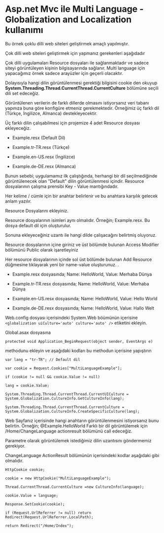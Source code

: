 # Asp.net Mvc ile Multi Language - Globalization and Localization kullanımı

Bu örnek çoklu dilli web siteleri geliştirmek amaçlı yapılmıştır.

Çok dilli web siteleri geliştirmek için yapmanız gerekenleri aşağıdadır

Çok dilli uygulamaları Resource dosyaları ile sağlanmaktadır ve sadece siteyi görüntüleyen kişinin bilgisayarında sağlanır. 
Multi language için yapacağımız örnek sadece arayüzler için geçerli olacaktır. 

Dolayısıyla hangi dilin görüntülenmesi gerektiği bilgisini cookie den okuyup **System.Threading.Thread.CurrentThread.CurrentCulture** bölümüne seçili dili set edeceğiz. 

Görüntülenen verilerin de farklı dillerde olmasını istiyorsanız veri tabanı yapınıza buna göre konfigüre etmeniz gerekmektedir. 
Örneğimiz üç farklı dil (Türkçe, İngilizce, Almanca) destekleyecektir. 

Üç farklı dilin çalışabilmesi için projemize 4 adet Resource dosyası ekleyeceğiz.

* Example.resx (Default Dil)

* Example.tr-TR.resx (Türkçe)

* Example.en-US.resx (İngilizce)

* Example.de-DE.resx (Almanca)

Bunun sebebi; uygulamamız ilk çalıştığında, herhangi bir dil seçilmediğinde görüntülenecek olan "Default" dilin görüntülenmesi içindir.
Resource dosyalarının çalışma prensibi Key - Value mantığındadır. 

Her kelime / cümle için bir anahtar belirlenir ve bu anahtara karşılık gelecek anlam yazılır.

Resource Dosyalarını ekleyiniz. 

Resource dosyalarının isimleri aynı olmalıdır. Örneğin; Example.resx. Bu dosya default dil için oluşturulur. 

Sonuna ekleyeceğiniz uzantı ile hangi dilde çalışacağını belirtmiş oluyoruz.

Resource dosyalarının içine giriniz ve üst bölümde bulunan Access Modifier bölümünü Public olarak işaretleyiniz

Her resource dosyalarının içinde sol üst bölümde bulunan Add Resource düğmesine tıklayarak yeni bir name-value oluşturunuz. .

* Example.resx dosyasında; Name: HelloWorld, Value: Merhaba Dünya

* Example.tr-TR.resx dosyasında; Name: HelloWorld, Value: Merhaba Dünya

* Example.en-US.resx dosyasında; Name: HelloWorld, Value: Hello World

* Example.de-DE.resx dosyasında; Name: HelloWorld, Value: Hallo Welt

Web.config dosyası içerisindeki System.Web böümünün içerisine `<globalization uiCulture='auto' culture='auto' />` etiketini ekleyin.

Global.asax dosyasına

`protected void Application_BeginRequest(object sender, EventArgs e)`

methodunu ekleyin ve aşağıdaki kodları bu methodun içerisine yapıştırın 

`var lang = "tr-TR"; // Default dil`

`var cookie = Request.Cookies["MultiLanguageExample"];`

`if (cookie != null && cookie.Value != null)`

`lang = cookie.Value;`

`System.Threading.Thread.CurrentThread.CurrentUICulture = System.Globalization.CultureInfo.GetCultureInfo(lang);`

`System.Threading.Thread.CurrentThread.CurrentCulture = System.Globalization.CultureInfo.CreateSpecificCulture(lang);`

Web Sayfanız içerisinde hangi anahtarın görüntülenmesini istiyorsanız bunu belirtin.
Örneğin; @Example.HelloWorld
Farklı bir dil görüntülemek için /Home/ChangeLanguage actionresult bölümünü call edeceğiz. 

Parametre olarak görüntülemek istediğimiz dilin uzantısını göndermemiz gerekiyor.

ChangeLanguage ActionResult bölümünün içerisindeki kodlar aşağıdaki gibi olmalıdır.

`HttpCookie cookie;`

`cookie = new HttpCookie("MultiLanguageExample");`

`Thread.CurrentThread.CurrentCulture =new CultureInfo(language);`

`cookie.Value = language;`

`Response.SetCookie(cookie);`

`if (Request.UrlReferrer != null) return Redirect(Request.UrlReferrer.LocalPath);`

`return Redirect("/Home/Index");`
